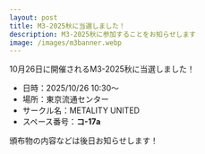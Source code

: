 ```yaml
---
layout: post
title: M3-2025秋に当選しました！
description: M3-2025秋に参加することをお知らせします
image: /images/m3banner.webp
---
```


10月26日に開催されるM3-2025秋に当選しました！

- 日時：2025/10/26 10:30～
- 場所：東京流通センター
- サークル名：METALITY UNITED
- スペース番号：**コ-17a**

頒布物の内容などは後日お知らせします！
